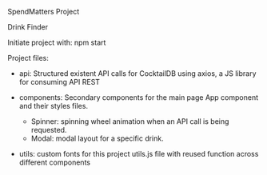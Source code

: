 SpendMatters Project

Drink Finder

Initiate project with: npm start

Project files:

- api:
    Structured existent API calls for CocktailDB using axios, a JS library for consuming API REST

- components:
    Secondary components for the main page App component and their styles files.
    - Spinner: spinning wheel animation when an API call is being requested.
    - Modal: modal layout for a specific drink.

- utils:
    custom fonts for this project
    utils.js file with reused function across different components
